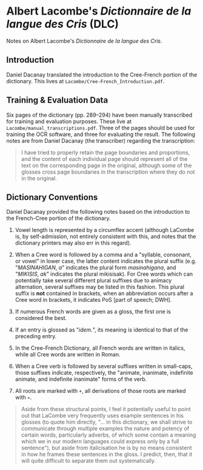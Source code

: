 # Albert Lacombe's _Dictionnaire de la langue des Cris_ (DLC)

Notes on Albert Lacombe's _Dictionnaire de la langue des Cris_.

## Introduction

Daniel Dacanay translated the introduction to the Cree-French portion of the dictionary. This lives at `Lacombe/Cree-French_Introduction.pdf`.

## Training & Evaluation Data

Six pages of the dictionary (pp. 289–294) have been manually transcribed for training and evaluation purposes. These live at `Lacombe/manual_transcriptions.pdf`. Three of the pages should be used for training the OCR software, and three for evaluating the result. The following notes are from Daniel Dacanay (the transcriber) regarding the transcription:

> I have tried to properly retain the page boundaries and proportions, and the content of each individual page should represent all of the text on the corresponding page in the original, although some of the glosses cross page boundaries in the transcription where they do not in the original.

## Dictionary Conventions

Daniel Dacanay provided the following notes based on the introduction to the French-Cree portion of the dictionary.

1. Vowel length is represented by a circumflex accent (although LaCombe is, by self-admission, not entirely consistent with this, and notes that the dictionary printers may also err in this regard).

2. When a Cree word is followed by a comma and a "syllable, consonant, or vowel" in lower case, the latter content indicates the plural suffix (e.g. "_MASINAHIGAN_, _a_" indicates the plural form _masinahigana_, and "_MIKISIS_, _ak_" indicates the plural mikisisak). For Cree words which can potentially take several different plural suffixes due to animacy alternation, several suffixes may be listed in this fashion. This plural suffix is **not** contained in brackets, when an abbreviation occurs after a Cree word in brackets, it indicates PoS [part of speech; DWH].

3. If numerous French words are given as a gloss, the first one is considered the best.

4. If an entry is glossed as "_idem._", its meaning is identical to that of the preceding entry.

5. In the Cree-French Dictionary, all French words are written in italics, while all Cree words are written in Roman.

6. When a Cree verb is followed by several suffixes written in small-caps, those suffixes indicate, respectively, the "animate, inanimate, indefinite animate, and indefinite inanimate" forms of the verb.

7. All roots are marked with `+`, all derivations of those roots are marked with `«`.

> Aside from these structural points, I feel it potentially useful to point out that LaCombe very frequently uses example sentences in his glosses (to quote him directly, "... in this dictionary, we shall strive to communicate through multiple examples the nature and potency of certain words, particularly adverbs, of which some contain a meaning which we in our modern languages could express only by a full sentence"), but aside from italicisation he is by no means consistent in how he frames these sentences in the gloss. I predict, then, that it will quite difficult to separate them out systematically.
